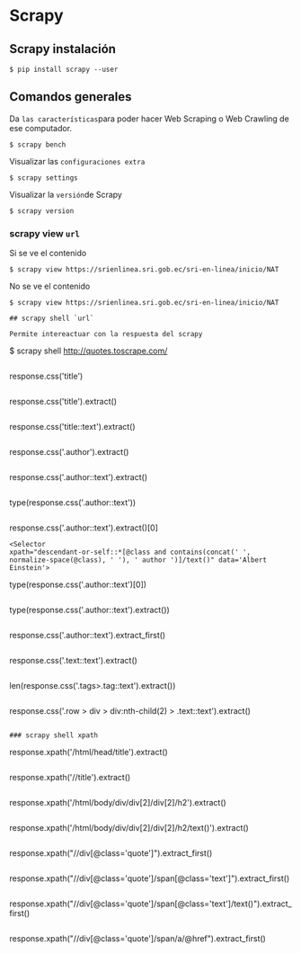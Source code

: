 # Scrapy
## Scrapy instalación

```
$ pip install scrapy --user
```

## Comandos generales

Da `las características`para poder hacer Web Scraping o Web Crawling de ese computador.

```
$ scrapy bench
```
Visualizar las `configuraciones extra`

```
$ scrapy settings
```
Visualizar la `versión`de Scrapy
```
$ scrapy version
```

### scrapy view `url`

Si se ve el contenido

```
$ scrapy view https://srienlinea.sri.gob.ec/sri-en-linea/inicio/NAT
```

No se ve el contenido
```
$ scrapy view https://srienlinea.sri.gob.ec/sri-en-linea/inicio/NAT

## scrapy shell `url`

Permite intereactuar con la respuesta del scrapy
```
$ scrapy shell http://quotes.toscrape.com/
```
```
response.css('title')
```
```
response.css('title').extract()
```
```
response.css('title::text').extract()
```
```
response.css('.author').extract()
```
```
response.css('.author::text').extract()
```
```
type(response.css('.author::text'))
```
```
response.css('.author::text').extract()[0] 
```
<Selector 
xpath="descendant-or-self::*[@class and contains(concat(' ', normalize-space(@class), ' '), ' author ')]/text()" data='Albert Einstein'>
```
type(response.css('.author::text')[0])
```
```
type(response.css('.author::text').extract()) 
```
```
response.css('.author::text').extract_first()
```
```
response.css('.text::text').extract()
```
```
len(response.css('.tags>.tag::text').extract())
```

```
response.css('.row > div > div:nth-child(2) > .text::text').extract()
```

### scrapy shell xpath
```
response.xpath('/html/head/title').extract()
```
```
response.xpath('//title').extract()
```
```
response.xpath('/html/body/div/div[2]/div[2]/h2').extract()
```
```
response.xpath('/html/body/div/div[2]/div[2]/h2/text()').extract()
```
```
response.xpath("//div[@class='quote']").extract_first()
```
```
response.xpath("//div[@class='quote']/span[@class='text']").extract_first()
```
```
response.xpath("//div[@class='quote']/span[@class='text']/text()").extract_first()
```
```
response.xpath("//div[@class='quote']/span/a/@href").extract_first()
```